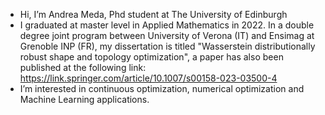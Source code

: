 - Hi, I’m Andrea Meda, Phd student at The University of Edinburgh
- I graduated at master level in Applied Mathematics in 2022. In a double degree joint program between University of Verona (IT) and Ensimag at Grenoble INP (FR), my dissertation is titled "Wasserstein distributionally robust shape and topology optimization", a paper has also been published at the following link: https://link.springer.com/article/10.1007/s00158-023-03500-4
- I’m interested in continuous optimization, numerical optimization and Machine Learning applications.

